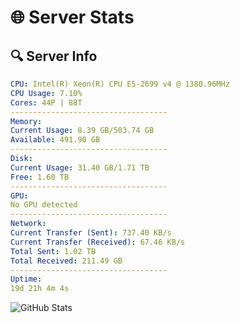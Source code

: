 # 🌐 Server Stats
## 🔍 Server Info
```yaml
CPU: Intel(R) Xeon(R) CPU E5-2699 v4 @ 1380.96MHz
CPU Usage: 7.10%
Cores: 44P | 88T
-----------------------------------
Memory:
Current Usage: 8.39 GB/503.74 GB
Available: 491.90 GB
-----------------------------------
Disk:
Current Usage: 31.40 GB/1.71 TB
Free: 1.60 TB
-----------------------------------
GPU:
No GPU detected
-----------------------------------
Network:
Current Transfer (Sent): 737.40 KB/s
Current Transfer (Received): 67.46 KB/s
Total Sent: 1.02 TB
Total Received: 211.49 GB
-----------------------------------
Uptime:
19d 21h 4m 4s
```
![GitHub Stats](https://img.shields.io/badge/Updated-2025-05-09_14:12:52-blue)